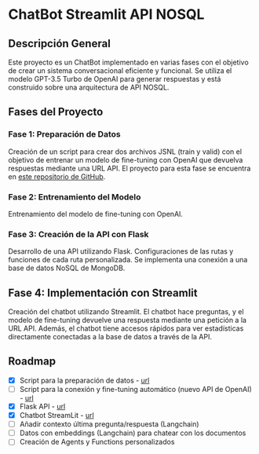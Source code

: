 # ChatBot Streamlit API NOSQL

## Descripción General

Este proyecto es un ChatBot implementado en varias fases con el objetivo de crear un sistema conversacional eficiente y funcional. Se utiliza el modelo GPT-3.5 Turbo de OpenAI para generar respuestas y está construido sobre una arquitectura de API NOSQL.

## Fases del Proyecto

### Fase 1: Preparación de Datos
Creación de un script para crear dos archivos JSNL (train y valid) con el objetivo de entrenar un modelo de fine-tuning con OpenAI que devuelva respuestas mediante una URL API.
El proyecto para esta fase se encuentra en [este repositorio de GitHub](https://github.com/GRKdev/Script-SQL-API).

### Fase 2: Entrenamiento del Modelo
Entrenamiento del modelo de fine-tuning con OpenAI.

### Fase 3: Creación de la API con Flask
Desarrollo de una API utilizando Flask. Configuraciones de las rutas y funciones de cada ruta personalizada. Se implementa una conexión a una base de datos NoSQL de MongoDB.

## **Fase 4: Implementación con Streamlit**
Creación del chatbot utilizando Streamlit. El chatbot hace preguntas, y el modelo de fine-tuning devuelve una respuesta mediante una petición a la URL API. Además, el chatbot tiene accesos rápidos para ver estadísticas directamente conectadas a la base de datos a través de la API.

## Roadmap

- [x] Script para la preparación de datos - [url](https://github.com/GRKdev/Script-SQL-API)
- [ ] Script para la conexión y fine-tuning automático (nuevo API de OpenAI) - [url](https://github.com/GRKdev/Script-SQL-API)
- [x] Flask API - [url](https://github.com/GRKdev/Flask-Api)
- [x] Chatbot StreamLit - [url](https://github.com/GRKdev/StreamLit-Api)
- [ ] Añadir contexto última pregunta/respuesta (Langchain)
- [ ] Datos con embeddings (Langchain) para chatear con los documentos
- [ ] Creación de Agents y Functions personalizados

